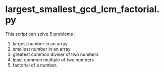 # largest_smallest_gcd_lcm_factorial.py

This script can solve 5 problems :
1. largest number in an array
2. smallest number in an array
3. greatest common diviser of two numbers
4. least common multiple of two numbers
5. factorial of a number.
